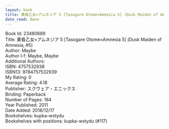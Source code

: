 ```yaml
---
layout: book
title: 黄昏乙女×アムネジア 5 [Tasogare Otome×Amnesia 5] (Dusk Maiden of Amnesia,  no. 5)
date_read: None
---
```


Book Id: 23480689<br />
Title: 黄昏乙女×アムネジア 5 [Tasogare Otome×Amnesia 5] (Dusk Maiden of Amnesia, #5)<br />
Author: Maybe<br />
Author l-f: Maybe, Maybe<br />
Additional Authors: <br />
ISBN: 4757532938<br />
ISBN13: 9784757532939<br />
My Rating: 0<br />
Average Rating: 4.18<br />
Publisher: スクウェア・エニックス<br />
Binding: Paperback<br />
Number of Pages: 184<br />
Year Published: 2011<br />
Date Added: 2018/12/17<br />
Bookshelves: kupka-wstydu<br />
Bookshelves with positions: kupka-wstydu (#117)<br />

